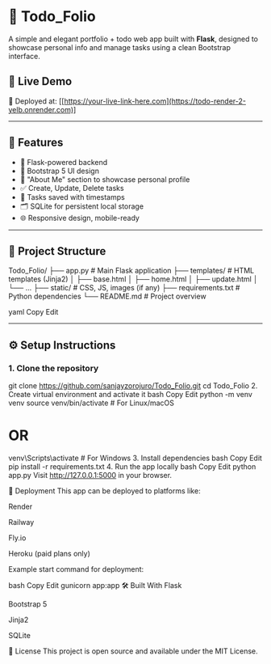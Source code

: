 # 📝 Todo_Folio

A simple and elegant portfolio + todo web app built with **Flask**, designed to showcase personal info and manage tasks using a clean Bootstrap interface.


## 🔗 Live Demo

🚀 Deployed at: [[https://your-live-link-here.com](https://todo-render-2-yelb.onrender.com)]

---

## 📌 Features

- 🔐 Flask-powered backend
- 🎨 Bootstrap 5 UI design
- 🧠 "About Me" section to showcase personal profile
- ✅ Create, Update, Delete tasks
- 📅 Tasks saved with timestamps
- 🗂 SQLite for persistent local storage
- 🌐 Responsive design, mobile-ready

---

## 📂 Project Structure

Todo_Folio/
├── app.py # Main Flask application
├── templates/ # HTML templates (Jinja2)
│ ├── base.html
│ ├── home.html
│ ├── update.html
│ └── ...
├── static/ # CSS, JS, images (if any)
├── requirements.txt # Python dependencies
└── README.md # Project overview

yaml
Copy
Edit

---

## ⚙️ Setup Instructions

### 1. Clone the repository

git clone https://github.com/sanjayzorojuro/Todo_Folio.git
cd Todo_Folio
2. Create virtual environment and activate it
bash
Copy
Edit
python -m venv venv
source venv/bin/activate  # For Linux/macOS
# OR
venv\Scripts\activate     # For Windows
3. Install dependencies
bash
Copy
Edit
pip install -r requirements.txt
4. Run the app locally
bash
Copy
Edit
python app.py
Visit http://127.0.0.1:5000 in your browser.

🚀 Deployment
This app can be deployed to platforms like:

Render

Railway

Fly.io

Heroku (paid plans only)

Example start command for deployment:

bash
Copy
Edit
gunicorn app:app
🛠 Built With
Flask

Bootstrap 5

Jinja2

SQLite

📜 License
This project is open source and available under the MIT License.





